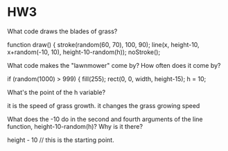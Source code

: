 # HW3
What code draws the blades of grass?


function draw() {
  stroke(random(60, 70), 100, 90);
  line(x, height-10, x+random(-10, 10), height-10-random(h));
  noStroke();

What code makes the "lawnmower" come by? How often does it come by?


  if (random(1000) > 999) {
    fill(255);
    rect(0, 0, width, height-15);
    h = 10;


What's the point of the h variable?

it is the speed of grass growth. it changes the grass growing speed


What does the -10 do in the second and fourth arguments of the line function, height-10-random(h)? Why is it there?

height - 10 // this is the starting point.
